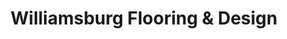 ---
title: "Williamsburg Flooring & Design"
url: /williamsburg/williamsburg-flooring-und-design/
shop: Fußböden
---